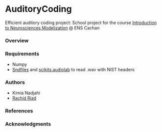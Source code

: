 # AuditoryCoding

Efficient auditory coding project:  School project for the course [Introduction to Neurosciences Modelization](http://www.lps.ens.fr/~nadal/Cours/MVA/) @ ENS Cachan

### Overview

### Requirements

* Numpy
* [Sndfiles](http://www.mega-nerd.com/libsndfile/) and [scikits.audiolab](https://cournape.github.io/audiolab/overview.html) to read .wav with NIST headers

### Authors
- Kimia Nadjahi
- [Rachid Riad](https://rachine.github.io/)


### References


### Acknowledgments
